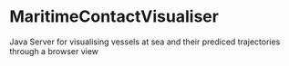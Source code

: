 # MaritimeContactVisualiser
Java Server for visualising vessels at sea and their prediced trajectories through a browser view
